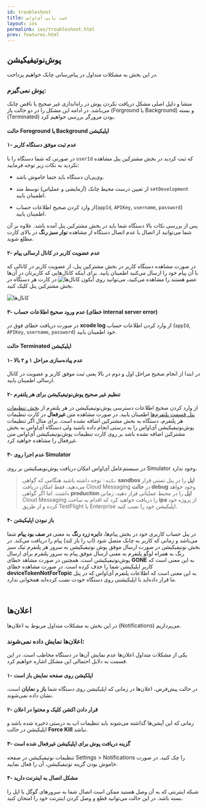 ```yaml
---
id: troubleshoot
title: عیب یابی آی‌او‌اس
layout: ios
permalink: ios/troubleshoot.html
prev: features.html
---
```


## پوش‌نوتیفیکیشن

در این بخش به مشکلات متداول در پیام‌رسانی چابک خواهیم پرداخت.

### پوش نمی‌گیرم:

منشا و دلیل اصلی مشکل دریافت نکردن پوش در راه‌اندازی غیر صحیح یا ناقص چابک می‌باشد. در ادامه این مشکل را در دو حالت باز (Forground یا Background) و بسته (Terminated) بودن مرورگر بررسی خواهیم کرد.

#### حالت Foreground یا Background اپلیکیشن

#### ۱- عدم ثبت موفق دستگاه کاربر

در صورتی که شما دستگاه را با `userId` که ثبت کردید در بخش مشترکین پنل مشاهده نکردید به نکات زیر توجه فرمایید:

- وی‌پی‌ان دستگاه باید حتما خاموش باشد.

- از تعیین درست محیط چابک (آزمایشی و عملیاتی) توسط متد `setDevelopment` اطمینان یابید.

- از وارد کردن صحیح اطلاعات حساب(`appId`, `APIKey`, `username`, `password`) اطمینان یابید. 


پس از بررسی نکات بالا دستگاه شما باید در بخش مشترکین پنل آمده باشد. علاوه بر آن شما می‌توانید از اتصال یا عدم اتصال دستگاه از مشاهده **نوار سبز رنگ** در بالای کارت مطلع شوید.

#### ۲- عدم عضویت کاربر در کانال ارسالی پیام

در صورت مشاهده دستگاه کاربر در بخش مشترکین پنل، از عضویت کاربر در کانالی که با آن پیام خود را ارسال می‌کنید اطمینان یابید. برای اینکه کانال‌هایی که کاربرتان در آن‌ها عضو هستند را مشاهده می‌کنید، می‌توانید روی آیکون ![کانال‌ها](http://uupload.ir/files/24jn_channels.png) در کارت هر دستگاه در بخش مشترکین پنل کلیک کنید.

![کانال‌ها](http://uupload.ir/files/vfd5_channelss.png
)

#### ۳- عدم ورود صحیح اطلاعات حساب (خطای internal server error)

در صورت دریافت خطای فوق در **xcode log** از وارد کردن اطلاعات حساب (`appId`, `APIKey`, `username`, `password`) خود اطمینان یابید.

#### حالت Terminated اپلیکیشن

#### ۱- عدم پیاده‌سازی مراحل ۱ و ۲ بالا

در ابتدا از انجام صحیح مراحل اول و دوم در بالا یعنی ثبت موفق کاربر و عضویت در کانال ارسالی اطمینان یابید.

#### ۲- تنظیم غیر صحیح پوش‌نوتیفیکیشن برای هر پلتفرم

از وارد کردن صحیح اطلاعات دسترسی پوش‌نوتیفیکیشن در هر پلتفرم از [بخش تنظیمات پنل قسمت پلتفرم‌ها](https://doc.chabokpush.com/panel/settings.html#%D9%BE%D9%84%D8%AA%D9%81%D8%B1%D9%85%D9%87%D8%A7) اطمینان یابید.
در صورت مشاهده متن **غیرفعال** در کارت تنظیمات هر پلتفرم، دستگاه به بخش مشترکین اضافه نشده است. برای مثال اگر تنظیمات پوش‌نوتیفیکیشن آی‌اواس را به درستی انجام داده باشید ولی دستگاه  آی‌اواس به بخش مشترکین اضافه نشده باشد بر روی کارت تنظیمات پوش‌نوتیفیکیشن آی‌اواس متن غیرفعال را مشاهده خواهید کرد.

#### ۳- عدم اجرا روی Simulator 

در سیستم‌عامل آی‌او‌اس امکان دریافت پوش‌نویفیکیشن بر روی Simulator  وجود ندارد.

> `نکته:‍` توجه داشته باشید هنگامی که گواهی **sandbox اپل** را در پنل تستی قرار می‌دهید، فقط امکان دریافت Cloud Messaging در **حالت debug** وجود خواهد داشت. اما اگر گواهی **production اپل** را در محیط عملیاتی قرار دهید، زمانی Cloud Messaging را دریافت خواهید کرد که اقدام به ساخت **ipa** از پروژه خود کرده و از طریق TestFlight یا Enterprise اپلیکیشن خود را نصب کنید.

#### ۴- باز نبودن اپلیکیشن

در پنل حساب کاربری خود در بخش پیام‌ها، **دایره زرد رنگ** به معنی **در صف بود پیام** شما می‌باشد و زمانی که کاربر به چابک متصل شود (اپ را باز کند) پیام را دریافت می‌کند. در بخش نوتیفیکیشن در صورت ارسال موفق پوش نوتیفیکیشن به سرور هر پلتفرم تیک سبز رنگ به همراه لوگو پلتفرم به معنی ارسال موفق پیام به سرور پلتفرم برای ارسال پوش‌نوتیفیکیشن است. همچنین در صورت مشاهد خطای **GONE** به این معنی است که کاربر اپلیکیشن شما را حذف کرده است. در صورت مشاهده خطای **deviceTokenNotForTopic** به این معنی است که اطلاعات پلتفرم آی‌او‌اس که در پنل ما قرار داده‌اید با اپلیکیشنی روی دستگاه خودت نصب کرده‌اید همخوانی ندارد.


<Br>


## اعلان‌ها

در این بخش به مشکلات متداول مربوط به اعلان‌ها (Notifications) می‌پردازیم.

### اعلان‌ها نمایش داده نمی‌شوند:

یکی از مشکلات متداول اعلان‌ها عدم نمایش آن‌ها در دستگاه مخاطب است. در این قسمت به دلایل احتمالی این مشکل اشاره‌ خواهیم کرد.

#### ۱- اپلکیشن روی صفحه نمایش باز است

در حالت پیش‌فرض، اعلان‌ها در زمانی که اپلیکیشن روی دستگاه شما **باز** و **نمایان** است، نشان داده نمی‌شوند.


#### ۲- قرار دادن اکشن کلیک و محتوا در اعلان 

زمانی که این آپشن‌ها گذاشته می‌شوند باید تنظیمات اپ به‌ درستی ذخیره شده باشد و اپلیکیشن در حالت **Force Kill** نباشد.


#### ۳- گزینه دریافت پوش برای اپلیکیشن غیر‌فعال شده است

تنظیمات نوتیفیکیشن در صفحه Settings > Notifications را چک کنید. در صورت خاموش بودن گزینه نوتیفیکیشن، آن را فعال نمایید.


#### ۴- مشکل اتصال به اینترنت دارید
  شبکه اینترنتی که به آن وصل هستید ممکن است اتصال شما به سرورهای گوگل یا اپل را بسته باشد. در این حالت می‌توانید قطع و وصل کردن اینترنت خود را امتحان کنید.

 

